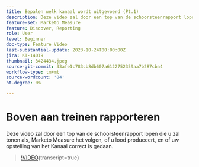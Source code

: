 ```yaml
---
title: Bepalen welk kanaal wordt uitgevoerd (Pt.1)
description: Deze video zal door een top van de schoorsteenrapport lopen die u zal tonen als, Marketo Measure het volgen, of u lood produceert, en of uw opstelling van het Kanaal correct is gedaan.
feature-set: Marketo Measure
feature: Discover, Reporting
role: User
level: Beginner
doc-type: Feature Video
last-substantial-update: 2023-10-24T00:00:00Z
jira: KT-14019
thumbnail: 3424434.jpeg
source-git-commit: 33afe1c783cb8db607a6122752359aa7b287cba4
workflow-type: tm+mt
source-wordcount: '84'
ht-degree: 0%

---
```



# Boven aan treinen rapporteren

Deze video zal door een top van de schoorsteenrapport lopen die u zal tonen als, Marketo Measure het volgen, of u lood produceert, en of uw opstelling van het Kanaal correct is gedaan.

>[!VIDEO](https://video.tv.adobe.com/v/3441786/?learn=on&captions=dut){transcript=true}
